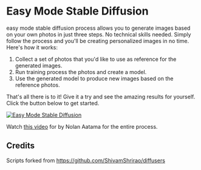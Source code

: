 # Easy Mode Stable Diffusion

easy mode stable diffusion process allows you to generate images based on your own photos in just three steps. No technical skills needed. Simply follow the process and you'll be creating personalized images in no time. Here's how it works:

1. Collect a set of photos that you'd like to use as reference for the generated images.
2. Run training process the photos and create a model.
3. Use the generated model to produce new images based on the reference photos.

That's all there is to it! Give it a try and see the amazing results for yourself. Click the button below to get started.

[![Easy Mode Stable Diffusion](https://colab.research.google.com/assets/colab-badge.svg)](https://colab.research.google.com/github/geocine/sd-easy-mode/blob/main/EasyMode_Stable_Diffusion.ipynb)

Watch [this video](https://www.youtube.com/watch?v=HVOvL2CyBT0) for by Nolan Aatama for the entire process.

## Credits
Scripts forked from https://github.com/ShivamShrirao/diffusers

